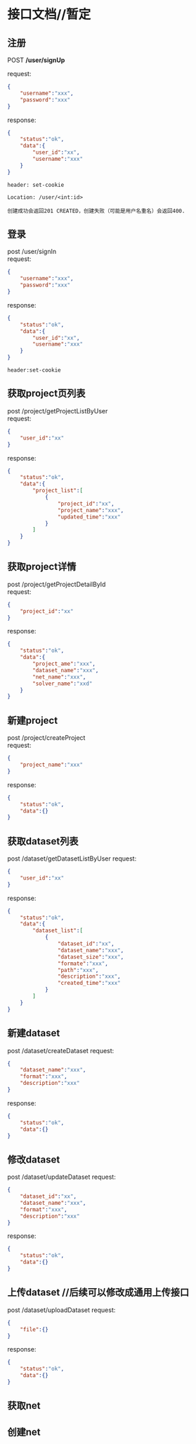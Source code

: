 # 接口文档//暂定
## 注册
POST **/user/signUp**

request:
```json
{
    "username":"xxx",
    "password":"xxx"
}
```
response:
```json
{
    "status":"ok",
    "data":{
        "user_id":"xx",
        "username":"xxx"
    }
}
```
```
header: set-cookie

Location: /user/<int:id>

创建成功会返回201 CREATED，创建失败（可能是用户名重名）会返回400.
```
## 登录
post /user/signIn  
request:
```json
{
    "username":"xxx",
    "password":"xxx"
}
```
response:
```json
{
    "status":"ok",
    "data":{
        "user_id":"xx",
        "username":"xxx"
    }
}
```
```
header:set-cookie
```
## 获取project页列表
post /project/getProjectListByUser  
request:
```json
{
    "user_id":"xx"
}
```
response:
```json
{
    "status":"ok",
    "data":{
        "project_list":[
            {
                "project_id":"xx",
                "project_name":"xxx",
                "updated_time":"xxx"
            }
        ]
    }
}
```
## 获取project详情
post /project/getProjectDetailById  
request:
```json
{
    "project_id":"xx"
}
```
response:
```json
{
    "status":"ok",
    "data":{
        "project_ame":"xxx",
        "dataset_name":"xxx",
        "net_name":"xxx",
        "solver_name":"xxd"
    }
}
```
## 新建project
post /project/createProject  
request:
```json
{
    "project_name":"xxx"
}
```
response:
```json
{
    "status":"ok",
    "data":{}
}
```
## 获取dataset列表
post /dataset/getDatasetListByUser
request:
```json
{
    "user_id":"xx"
}
```
response:
```json
{
    "status":"ok",
    "data":{
        "dataset_list":[
            {
                "dataset_id":"xx",
                "dataset_name":"xxx",
                "dataset_size":"xxx",
                "formate":"xxx",
                "path":"xxx",
                "description":"xxx",
                "created_time":"xxx"
            }
        ]
    }
}
```
## 新建dataset
post /dataset/createDataset
request:
```json
{
    "dataset_name":"xxx",
    "format":"xxx",
    "description":"xxx"
}
```
response:
```json
{
    "status":"ok",
    "data":{}
}
```
## 修改dataset
post /dataset/updateDataset
request:
```json
{
    "dataset_id":"xx",
    "dataset_name":"xxx",
    "format":"xxx",
    "description":"xxx"
}
```
response:
```json
{
    "status":"ok",
    "data":{}
}
```
## 上传dataset //后续可以修改成通用上传接口
post /dataset/uploadDataset
request:
```json
{
    "file":{}
}
```
response:
```json
{
    "status":"ok",
    "data":{}
}
```
## 获取net
## 创建net